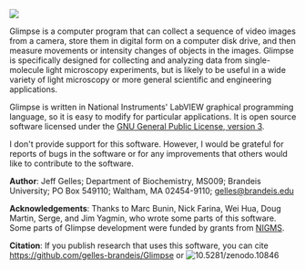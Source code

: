 ![](http://gelles-brandeis.github.io/Glimpse/Glimpse%20logo3s.jpg)

Glimpse is a computer program that can collect a sequence of video images from a camera, store them in digital form on a computer disk drive, and then measure movements or intensity changes of objects in the images. Glimpse is specifically designed for collecting and analyzing data from single-molecule light microscopy experiments, but is likely to be useful in a wide variety of light microscopy or more general scientific and engineering applications.

Glimpse is written in National Instruments' LabVIEW graphical programming language, so it is easy to modify for particular applications.  It is open source software licensed under the [GNU General Public License, version 3](http://www.gnu.org/licenses/gpl-3.0.txt).

I don't provide support for this software.  However, I would be grateful for reports of bugs in the software or for any improvements that others would like to contribute to the software.

**Author**:
Jeff Gelles;
Department of Biochemistry, MS009;
Brandeis University;
PO Box 549110;
Waltham, MA 02454-9110;
gelles@brandeis.edu

**Acknowledgements**:  Thanks to Marc Bunin, Nick Farina, Wei Hua, Doug Martin, Serge, and Jim Yagmin, who  wrote some parts of this software.  Some parts of Glimpse development were funded by grants from [NIGMS](http://www.nigms.nih.gov).

**Citation**:  If you publish research that uses this software, you can cite https://github.com/gelles-brandeis/Glimpse or ![10.5281/zenodo.10846](https://zenodo.org/badge/doi/10.5281/zenodo.10846.png)